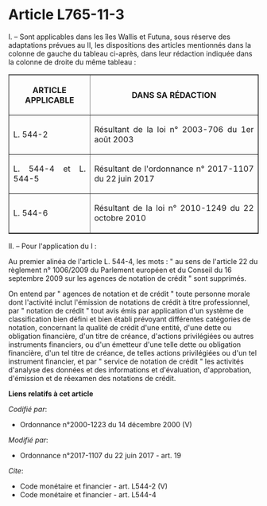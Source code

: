 # Article L765-11-3

I. – Sont applicables dans les îles Wallis et Futuna, sous réserve des adaptations prévues au II, les dispositions des
articles mentionnés dans la colonne de gauche du tableau ci-après, dans leur rédaction indiquée dans la colonne de droite du
même tableau : 

<table border="1">
  <tbody>
    <tr>
      <th>

ARTICLE APPLICABLE </th>
      <th>

DANS SA RÉDACTION </th>
    </tr>
    <tr>
      <td align="justify">

L. 544-2
</td>
      <td align="justify">

Résultant de la loi n° 2003-706 du 1er août 2003 </td>
    </tr>
    <tr>
      <td align="justify">

L. 544-4 et L. 544-5 </td>
      <td align="justify">

Résultant de l'ordonnance n° 2017-1107 du 22 juin 2017 </td>
    </tr>
    <tr>
      <td align="justify">

L. 544-6 </td>
      <td align="justify">

Résultant de la loi n° 2010-1249 du 22 octobre 2010 </td>
    </tr>
  </tbody>
</table>

II. – Pour l'application du I : 

Au premier alinéa de l'article L. 544-4, les mots : " au sens de l'article 22 du règlement n° 1006/2009 du Parlement européen
et du Conseil du 16 septembre 2009 sur les agences de notation de crédit " sont supprimés. 

On entend par " agences de notation et de crédit " toute personne morale dont l'activité inclut l'émission de notations de
crédit à titre professionnel, par " notation de crédit " tout avis émis par application d'un système de classification bien
défini et bien établi prévoyant différentes catégories de notation, concernant la qualité de crédit d'une entité, d'une dette
ou obligation financière, d'un titre de créance, d'actions privilégiées ou autres instruments financiers, ou d'un émetteur
d'une telle dette ou obligation financière, d'un tel titre de créance, de telles actions privilégiées ou d'un tel instrument
financier, et par " service de notation de crédit " les activités d'analyse des données et des informations et d'évaluation,
d'approbation, d'émission et de réexamen des notations de crédit.

**Liens relatifs à cet article**

_Codifié par_:

  - Ordonnance n°2000-1223 du 14 décembre 2000 (V)

_Modifié par_:

  - Ordonnance n°2017-1107 du 22 juin 2017 - art. 19

_Cite_:

  - Code monétaire et financier - art. L544-2 (V)
  - Code monétaire et financier - art. L544-4
